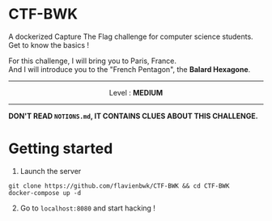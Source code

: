 # CTF-BWK

A dockerized Capture The Flag challenge for computer science students.  
Get to know the basics !  

For this challenge, I will bring you to Paris, France.  
And I will introduce you to the "French Pentagon", the **Balard Hexagone**.  

<hr/>
<p align="center">Level : <b>MEDIUM</b></p>
<hr/>

**DON'T READ `NOTIONS.md`, IT CONTAINS CLUES ABOUT THIS CHALLENGE.**

# Getting started

1. Launch the server

```
git clone https://github.com/flavienbwk/CTF-BWK && cd CTF-BWK
docker-compose up -d
```

2. Go to `localhost:8080` and start hacking !
